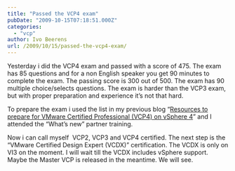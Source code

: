 ```yaml
---
title: "Passed the VCP4 exam"
pubDate: "2009-10-15T07:18:51.000Z"
categories: 
  - "vcp"
author: Ivo Beerens
url: /2009/10/15/passed-the-vcp4-exam/
---
```


Yesterday i did the VCP4 exam and passed with a score of 475. The exam has 85 questions and for a non English speaker you get 90 minutes to complete the exam. The passing score is 300 out of 500. The exam has 90 multiple choice/selects questions. The exam is harder than the VCP3 exam, but with proper preparation and experience it’s not that hard.

To prepare the exam i used the list in my previous blog “[Resources to prepare for VMware Certified Professional (VCP4) on vSphere 4](https://www.ivobeerens.nl/2009/08/25/resources-to-prepare-for-vmware-certified-professional-on-vsphere-4/)” and I attended the “What’s new” partner training.

Now i can call myself  VCP2, VCP3 and VCP4 certified. The next step is the “VMware Certified Design Expert (VCDX)” certification. The VCDX is only on VI3 on the moment. I will wait till the VCDX includes vSphere support. Maybe the Master VCP is released in the meantime. We will see.